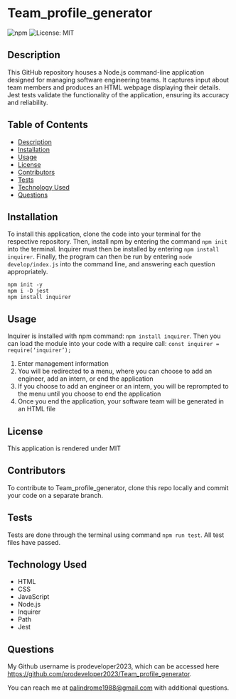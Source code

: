 # Team_profile_generator

![npm](https://badge.fury.io/js/inquirer.svg)
![License: MIT](https://img.shields.io/badge/License-MIT-yellow.svg)

## Description

This GitHub repository houses a Node.js command-line application designed for managing software engineering teams. It captures input about team members and produces an HTML webpage displaying their details. Jest tests validate the functionality of the application, ensuring its accuracy and reliability.

## Table of Contents

- [Description](#description)
- [Installation](#installation)
- [Usage](#usage)
- [License](#license)
- [Contributors](#contributors)
- [Tests](#tests)
- [Technology Used](#technology-used)
- [Questions](#questions)

## Installation

To install this application, clone the code into your terminal for the respective repository. Then, install npm by entering the command `npm init` into the terminal. Inquirer must then be installed by entering `npm install inquirer`. Finally, the program can then be run by entering `node develop/index.js` into the command line, and answering each question appropriately.

```
npm init -y
npm i -D jest
npm install inquirer

```

## Usage

Inquirer is installed with npm command: `npm install inquirer`. Then you can load the module into your code with a require call: `const inquirer = require(‘inquirer’);`

1. Enter management information
2. You will be redirected to a menu, where you can choose to add an engineer, add an intern, or end the application
3. If you choose to add an engineer or an intern, you will be reprompted to the menu until you choose to end the application
4. Once you end the application, your software team will be generated in an HTML file

## License

This application is rendered under MIT

## Contributors

To contribute to Team_profile_generator, clone this repo locally and commit your code on a separate branch.

## Tests

Tests are done through the terminal using command `npm run test`. All test files have passed.

## Technology Used

- HTML
- CSS
- JavaScript
- Node.js
- Inquirer
- Path
- Jest

## Questions

My Github username is prodeveloper2023, which can be accessed here https://github.com/prodeveloper2023/Team_profile_generator.

You can reach me at palindrome1988@gmail.com with additional questions.
